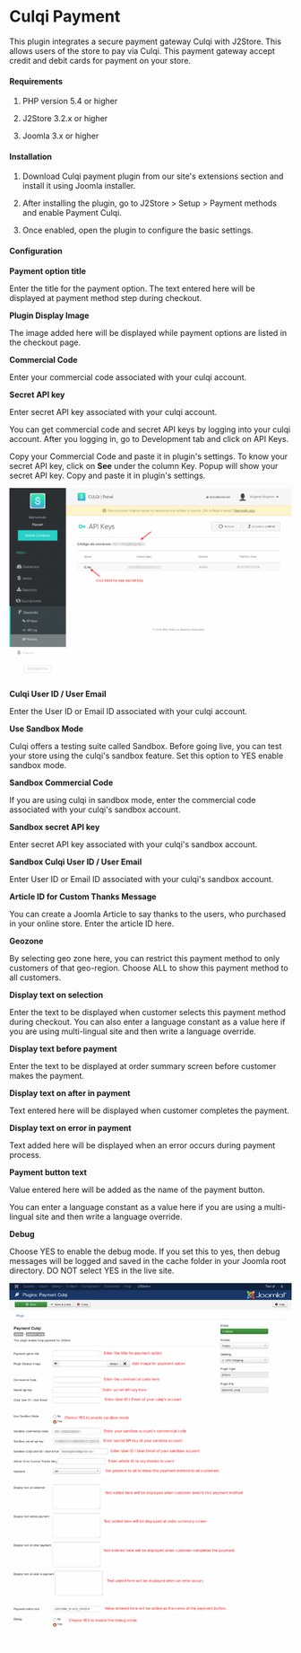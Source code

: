 # Culqi Payment

This plugin integrates a secure payment gateway Culqi with J2Store. This allows users of the store to pay via Culqi. This payment gateway accept credit and debit cards for payment on your store.

#### Requirements

1. PHP version 5.4 or higher

2. J2Store 3.2.x or higher

3. Joomla 3.x or higher

#### Installation

1. Download Culqi payment plugin from our site's extensions section and install it using Joomla installer.

2. After installing the plugin, go to J2Store > Setup > Payment methods and enable Payment Culqi.

3. Once enabled, open the plugin to configure the basic settings.

#### Configuration

**Payment option title**

Enter the title for the payment option. The text entered here will be displayed at payment method step during checkout.

**Plugin Display Image**

The image added here will be displayed while payment options are listed in the checkout page.

**Commercial Code**

Enter your commercial code associated with your culqi account.

**Secret API key**

Enter secret API key associated with your culqi account.

You can get commercial code and secret API keys by logging into your culqi account. After you logging in, go to Development tab and click on API Keys.

Copy your Commercial Code and paste it in plugin's settings. To know your secret API key, click on **See** under the column Key. Popup will show your secret API key. Copy and paste it in plugin's settings.

![](./assets/images/culqi-api-credentials.png)

**Culqi User ID / User Email**

Enter the User ID or Email ID associated with your culqi account.

**Use Sandbox Mode**

Culqi offers a testing suite called Sandbox. Before going live, you can test your store using the culqi's sandbox feature. Set this option to YES enable sandbox mode.

**Sandbox Commercial Code**

If you are using culqi in sandbox mode, enter the commercial code associated with your culqi's sandbox account.

**Sandbox secret API key**

Enter secret API key associated with your culqi's sandbox account.

**Sandbox Culqi User ID / User Email**

Enter User ID or Email ID associated with your culqi's sandbox account.

**Article ID for Custom Thanks Message**

You can create a Joomla Article to say thanks to the users, who purchased in your online store. Enter the article ID here.

**Geozone**

By selecting geo zone here, you can restrict this payment method to only customers of that geo-region. Choose ALL to show this payment method to all customers.

**Display text on selection**

Enter the text to be displayed when customer selects this payment method during checkout. You can also enter a language constant as a value here if you are using multi-lingual site and then write a language override.

**Display text before payment**

Enter the text to be displayed at order summary screen before customer makes the payment.

**Display text on after in payment**

Text entered here will be displayed when customer completes the payment.

**Display text on error in payment**

Text added here will be displayed when an error occurs during payment process.

**Payment button text**

Value entered here will be added as the name of the payment button.

You can enter a language constant as a value here if you are using a multi-lingual site and then write a language override.

**Debug**

Choose YES to enable the debug mode. If you set this to yes, then debug messages will be logged and saved in the cache folder in your Joomla root directory. DO NOT select YES in the live site.

![](./assets/images/culqi-plugin-config.png)